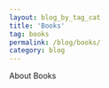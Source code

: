 ```yaml
---
layout: blog_by_tag_cat
title: 'Books'
tag: books
permalink: /blog/books/
category: blog
---
```


About Books
